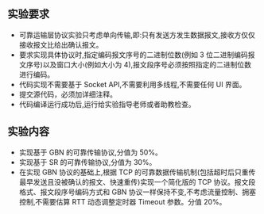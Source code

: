 ## 实验要求
- 可靠运输层协议实验只考虑单向传输,即:只有发送方发生数据报文,接收方仅仅接收报文比给出确认报文。
- 要求实现具体协议时,指定编码报文序号的二进制位数(例如 3 位二进制编码报文序号)以及窗口大小(例如大小为 4),报文段序号必须按照指定的二进制位数进行编码。
- 代码实现不需要基于 Socket API,不需要利用多线程,不需要任何 UI 界面。
- 提交源代码，必须加详细注释。
- 代码编译运行成功后,运行给实验指导老师或者助教检查。

## 实验内容
- 实现基于 GBN 的可靠传输协议,分值为 50%。
- 实现基于 SR 的可靠传输协议,分值为 30%。
- 在实现 GBN 协议的基础上,根据 TCP 的可靠数据传输机制(包括超时后只重传最早发送且没被确认的报文、快速重传)实现一个简化版的 TCP 协议。报文段格式、报文段序号编码方式和 GBN 协议一样保持不变,不考虑流量控制、拥塞控制,不需要估算 RTT 动态调整定时器 Timeout 参数。分值 20%。